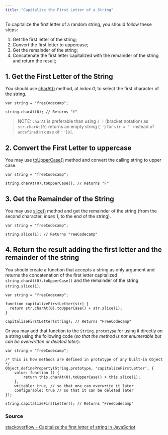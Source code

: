 ```yaml
---
title: "Capitalize the First Letter of a String"
---
```


To capitalize the first letter of a random string, you should follow these steps:

1.  Get the first letter of the string;
2.  Convert the first letter to uppercase;
3.  Get the remainder of the string;
4.  Concatenate the first letter capitalized with the remainder of the string and return the result;

## 1\. Get the First Letter of the String

You should use [charAt()](http://forum.freecodecamp.com/t/javascript-string-prototype-charat/15932) method, at _index 0_, to select the first character of the string.

    var string = "freeCodecamp";

    string.charAt(0); // Returns "f"

> NOTE: `charAt` is preferable than using `[ ]` (bracket notation) as `str.charAt(0)` returns an empty string (_`''`_) for `str = ''` instead of `undefined` in case of `''[0]`.

## 2\. Convert the First Letter to uppercase

You may use [toUpperCase()](http://forum.freecodecamp.com/t/javascript-string-prototype-touppercase/15950) method and convert the calling string to upper case.

    var string = "freeCodecamp";

    string.charAt(0).toUpperCase(); // Returns "F"

## 3\. Get the Remainder of the String

You may use [slice()](https://github.com/freecodecamp/freecodecamp/wiki/js-array-prototype-slice) method and get the remainder of the string (from the second character, _index 1_, to the end of the string).

    var string = "freeCodecamp";

    string.slice(1); // Returns "reeCodecamp"

## 4\. Return the result adding the first letter and the remainder of the string

You should create a function that accepts a string as only argument and returns the concatenation of the first letter capitalized `string.charAt(0).toUpperCase()` and the remainder of the string `string.slice(1)`.

    var string = "freeCodecamp";

    function capitalizeFirstLetter(str) {
      return str.charAt(0).toUpperCase() + str.slice(1);
    }

    capitalizeFirstLetter(string); // Returns "FreeCodecamp"

Or you may add that function to the `String.prototype` for using it directly on a string using the following code (_so that the method is not enumerable but can be overwritten or deleted later_):

    var string = "freeCodecamp";

    /* this is how methods are defined in prototype of any built-in Object */
    Object.defineProperty(String.prototype, 'capitalizeFirstLetter', {
        value: function () {
            return this.charAt(0).toUpperCase() + this.slice(1);
        },
        writable: true, // so that one can overwrite it later
        configurable: true // so that it can be deleted later
    });

    string.capitalizeFirstLetter(); // Returns "FreeCodecamp"

### Source

[stackoverflow - Capitalize the first letter of string in JavaScript](http://stackoverflow.com/questions/1026069/capitalize-the-first-letter-of-string-in-javascript/1026087#1026087)
